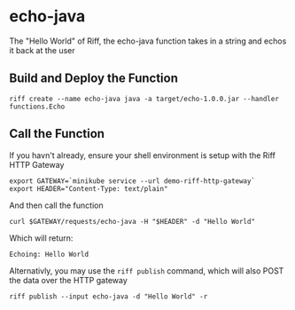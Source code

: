 echo-java
===

The "Hello World" of Riff, the echo-java function takes in a string and echos it back at the user

Build and Deploy the Function
---
```
riff create --name echo-java java -a target/echo-1.0.0.jar --handler functions.Echo
```

Call the Function
---
If you havn't already, ensure your shell environment is setup with the Riff HTTP Gateway
```
export GATEWAY=`minikube service --url demo-riff-http-gateway`
export HEADER="Content-Type: text/plain"
```

And then call the function
```
curl $GATEWAY/requests/echo-java -H "$HEADER" -d "Hello World"
```

Which will return:
```
Echoing: Hello World
```

Alternativly, you may use the `riff publish` command, which will also POST the data over the HTTP gateway

```
riff publish --input echo-java -d "Hello World" -r
```